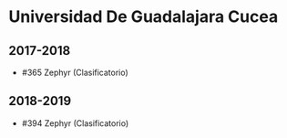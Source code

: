 # Universidad De Guadalajara Cucea

## 2017-2018

- #365 Zephyr (Clasificatorio)

## 2018-2019

- #394 Zephyr (Clasificatorio)


